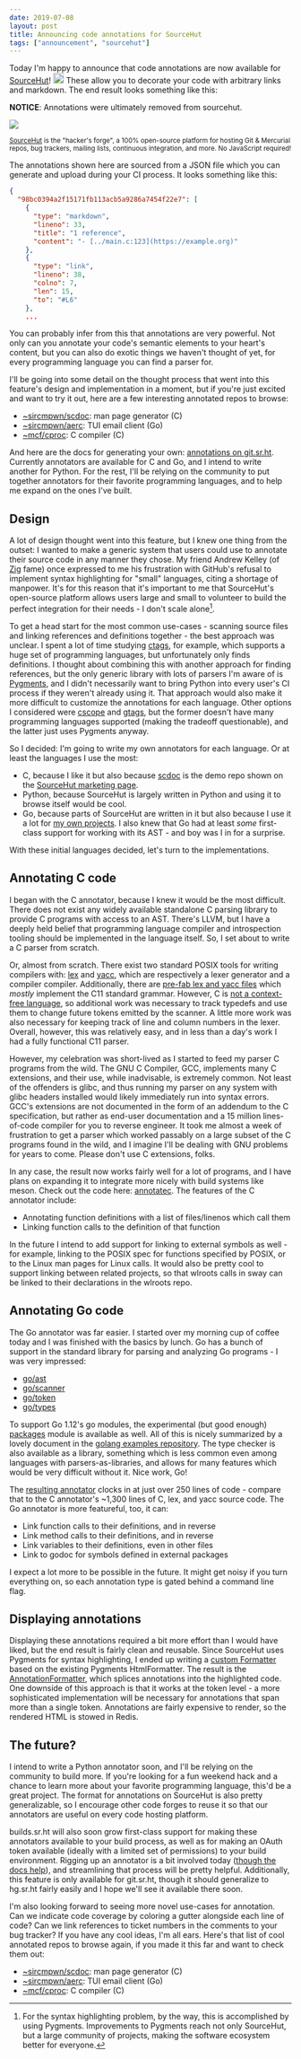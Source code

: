 ```yaml
---
date: 2019-07-08
layout: post
title: Announcing code annotations for SourceHut
tags: ["announcement", "sourcehut"]
---
```


Today I'm happy to announce that code annotations are now available for
[SourceHut](https://sourcehut.org)! <img style="display: inline; height: 1.2rem"
src="/img/party.png" /> These allow you to decorate your code with arbitrary
links and markdown. The end result looks something like this:

**NOTICE**: Annotations were ultimately removed from sourcehut.

![](https://sr.ht/w767.png)

<small class="text-muted">
  <a href="https://sourcehut.org">SourceHut</a> is the "hacker's forge", a
  100% open-source platform for hosting Git &amp; Mercurial repos, bug trackers,
  mailing lists, continuous integration, and more. No JavaScript required!
</small>

The annotations shown here are sourced from a JSON file which you can generate
and upload during your CI process. It looks something like this:

```json
{
  "98bc0394a2f15171fb113acb5a9286a7454f22e7": [
    {
      "type": "markdown",
      "lineno": 33,
      "title": "1 reference",
      "content": "- [../main.c:123](https://example.org)"
    },
    {
      "type": "link",
      "lineno": 38,
      "colno": 7,
      "len": 15,
      "to": "#L6"
    },
    ...
```

You can probably infer from this that annotations are very powerful. Not only
can you annotate your code's semantic elements to your heart's content, but you
can also do exotic things we haven't thought of yet, for every programming
language you can find a parser for.

I'll be going into some detail on the thought process that went into this
feature's design and implementation in a moment, but if you're just excited and
want to try it out, here are a few interesting annotated repos to browse:

- [~sircmpwn/scdoc][scdoc]: man page generator (C)
- [~sircmpwn/aerc][aerc]: TUI email client (Go)
- [~mcf/cproc][cproc]: C compiler (C)

[scdoc]: https://git.sr.ht/~sircmpwn/scdoc/tree/master/src/main.c
[aerc]: https://git.sr.ht/~sircmpwn/aerc/tree/master/widgets/msgviewer.go
[cproc]: https://git.sr.ht/~mcf/cproc/tree/master/scan.c

And here are the docs for generating your own: [annotations on
git.sr.ht](https://man.sr.ht/git.sr.ht/annotations.md). Currently annotators are
available for C and Go, and I intend to write another for Python. For the rest,
I'll be relying on the community to put together annotators for their favorite
programming languages, and to help me expand on the ones I've built.

## Design

A lot of design thought went into this feature, but I knew one thing from the
outset: I wanted to make a generic system that users could use to annotate their
source code in any manner they chose. My friend Andrew Kelley (of
[Zig](https://ziglang.org/) fame) once expressed to me his frustration with
GitHub's refusal to implement syntax highlighting for "small" languages, citing
a shortage of manpower. It's for this reason that it's important to me that
SourceHut's open-source platform allows users large and small to volunteer to
build the perfect integration for their needs - I don't scale alone[^1].

[^1]: For the syntax highlighting problem, by the way, this is accomplished by using Pygments. Improvements to Pygments reach not only SourceHut, but a large community of projects, making the software ecosystem better for everyone.

To get a head start for the most common use-cases - scanning source files and
linking references and definitions together - the best approach was unclear. I
spent a lot of time studying [ctags](http://ctags.sourceforge.net/), for
example, which supports a huge set of programming languages, but unfortunately
only finds definitions. I thought about combining this with another approach for
finding references, but the only generic library with lots of parsers I'm aware
of is [Pygments](http://pygments.org/), and I didn't necessarily want to bring
Python into every user's CI process if they weren't already using it. That
approach would also make it more difficult to customize the annotations for each
language. Other options I considered were
[cscope](http://cscope.sourceforge.net/) and
[gtags](https://www.gnu.org/software/global/), but the former doesn't have many
programming languages supported (making the tradeoff questionable), and the
latter just uses Pygments anyway.

So I decided: I'm going to write my own annotators for each language. Or at
least the languages I use the most:

- C, because I like it but also because
  [scdoc](https://git.sr.ht/~sircmpwn/scdoc) is the demo repo shown on the
  [SourceHut marketing page](https://sourcehut.org).
- Python, because SourceHut is largely written in Python and using it to browse
  itself would be cool.
- Go, because parts of SourceHut are written in it but also because I use it a
  lot for [my own projects](https://git.sr.ht/~sircmpwn/aerc). I also knew that
  Go had at least *some* first-class support for working with its AST - and boy
  was I in for a surprise.

With these initial languages decided, let's turn to the implementations.

## Annotating C code

I began with the C annotator, because I knew it would be the most difficult.
There does not exist any widely available standalone C parsing library to
provide C programs with access to an AST. There's LLVM, but I have a deeply held
belief that programming language compiler and introspection tooling should be
implemented in the language itself. So, I set about to write a C parser from
scratch.

Or, almost from scratch. There exist two standard POSIX tools for writing
compilers with: [lex][lex] and [yacc][yacc], which are respectively a lexer
generator and a compiler compiler. Additionally, there are [pre-fab lex and
yacc files](http://www.quut.com/c/ANSI-C-grammar-y.html) which *mostly*
implement the C11 standard grammar. However, C is [not a context-free
language][context], so additional work was necessary to track typedefs and use
them to change future tokens emitted by the scanner. A little more work was also
necessary for keeping track of line and column numbers in the lexer. Overall,
however, this was relatively easy, and in less than a day's work I had a fully
functional C11 parser.

[lex]: https://pubs.opengroup.org/onlinepubs/9699919799/utilities/lex.html
[yacc]: http://pubs.opengroup.org/onlinepubs/9699919799/utilities/yacc.html
[context]: https://eli.thegreenplace.net/2007/11/24/the-context-sensitivity-of-cs-grammar/

However, my celebration was short-lived as I started to feed my parser C
programs from the wild. The GNU C Compiler, GCC, implements many C extensions,
and their use, while inadvisable, is extremely common. Not least of the
offenders is glibc, and thus running my parser on any system with glibc headers
installed would likely immediately run into syntax errors.  GCC's extensions are
not documented in the form of an addendum to the C specification, but rather as
end-user documentation and a 15 million lines-of-code compiler for you to
reverse engineer. It took me almost a week of frustration to get a parser which
worked passably on a large subset of the C programs found in the wild, and I
imagine I'll be dealing with GNU problems for years to come. Please don't use C
extensions, folks.

In any case, the result now works fairly well for a lot of programs, and I have
plans on expanding it to integrate more nicely with build systems like meson.
Check out the code here: [annotatec](https://git.sr.ht/~sircmpwn/annotatec). The
features of the C annotator include:

- Annotating function definitions with a list of files/linenos which call them
- Linking function calls to the definition of that function

In the future I intend to add support for linking to external symbols as well -
for example, linking to the POSIX spec for functions specified by POSIX, or to
the Linux man pages for Linux calls. It would also be pretty cool to support
linking between related projects, so that wlroots calls in sway can be linked to
their declarations in the wlroots repo.

## Annotating Go code

The Go annotator was far easier. I started over my morning cup of coffee today
and I was finished with the basics by lunch. Go has a bunch of support in the
standard library for parsing and analyzing Go programs - I was very impressed:

- [go/ast](https://golang.org/pkg/go/ast/)
- [go/scanner](https://golang.org/pkg/go/scanner/)
- [go/token](https://golang.org/pkg/go/token/)
- [go/types](https://golang.org/pkg/go/types/)

To support Go 1.12's go modules, the experimental (but good enough)
[packages](https://godoc.org/golang.org/x/tools/go/packages) module is available
as well. All of this is nicely summarized by a lovely document in the [golang
examples repository](https://github.com/golang/example/tree/master/gotypes). The
type checker is also available as a library, something which is less common even
among languages with parsers-as-libraries, and allows for many features which
would be very difficult without it. Nice work, Go!

The [resulting annotator](https://git.sr.ht/~sircmpwn/annotatego) clocks in at
just over 250 lines of code - compare that to the C annotator's ~1,300 lines of
C, lex, and yacc source code. The Go annotator is more featureful, too, it can:

- Link function calls to their definitions, and in reverse
- Link method calls to their definitions, and in reverse
- Link variables to their definitions, even in other files
- Link to godoc for symbols defined in external packages

I expect a lot more to be possible in the future. It might get noisy if you turn
everything on, so each annotation type is gated behind a command line flag.

## Displaying annotations

Displaying these annotations required a bit more effort than I would have liked,
but the end result is fairly clean and reusable. Since SourceHut uses Pygments
for syntax highlighting, I ended up writing a [custom
Formatter](http://pygments.org/docs/formatterdevelopment/) based on the existing
Pygments HtmlFormatter. The result is the [AnnotationFormatter][git.sr.ht
formatter], which splices annotations into the highlighted code. One downside of
this approach is that it works at the token level - a more sophisticated
implementation will be necessary for annotations that span more than a single
token. Annotations are fairly expensive to render, so the rendered HTML is
stowed in Redis.

[git.sr.ht formatter]: https://git.sr.ht/~sircmpwn/git.sr.ht/tree/master/gitsrht/annotations.py

## The future?

I intend to write a Python annotator soon, and I'll be relying on the community
to build more. If you're looking for a fun weekend hack and a chance to learn
more about your favorite programming language, this'd be a great project. The
format for annotations on SourceHut is also pretty generalizable, so I encourage
other code forges to reuse it so that our annotators are useful on every code
hosting platform.

builds.sr.ht will also soon grow first-class support for making these annotators
available to your build process, as well as for making an OAuth token available
(ideally with a limited set of permissions) to your build environment. Rigging
up an annotator is a bit involved today ([though the docs
help](https://man.sr.ht/git.sr.ht/annotations.md)), and streamlining that
process will be pretty helpful. Additionally, this feature is only available for
git.sr.ht, though it should generalize to hg.sr.ht fairly easily and I hope
we'll see it available there soon.

I'm also looking forward to seeing more novel use-cases for annotation. Can we
indicate code coverage by coloring a gutter alongside each line of code? Can we
link references to ticket numbers in the comments to your bug tracker? If you
have any cool ideas, I'm all ears. Here's that list of cool annotated repos to
browse again, if you made it this far and want to check them out:

- [~sircmpwn/scdoc][scdoc]: man page generator (C)
- [~sircmpwn/aerc][aerc]: TUI email client (Go)
- [~mcf/cproc][cproc]: C compiler (C)
